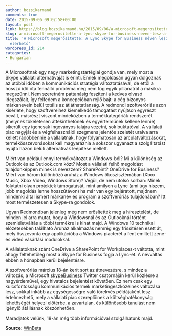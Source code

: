 ```yaml
---
author: bozsikarmand
comments: true
date: 2015-09-06 09:02:58+00:00
layout: post
link: https://blog.bozsikarmand.hu/2015/09/06/a-microsoft-megerositette-a-lync-skype-for-business-neven-lesz-a-jovoben-elerheto/
slug: a-microsoft-megerositette-a-lync-skype-for-business-neven-lesz-a-jovoben-elerheto
title: 'A Microsoft megerősítette: A Lync Skype for Business néven lesz a jövőben
  elérhető'
wordpress_id: 214
categories:
- Hungarian
---
```


A Microsoftnak egy nagy marketingstartégiai gondja van, mely most a Skype vállalati alternativáját is érinti. Ennek megoldásán ugyan dolgoznak az utóbbi időben a kommunikációs stratégia változtatásával, de ettől a hosszú idő óta fennálló probléma még nem fog egyik pillanatról a másikra megszűnni. Nem szeretném pattanásig feszíteni a kedves olvasó idegszálait, így felfedem a koncepcióban rejlő bajt: a cég bizonyos márkanevein belül totális az átláthatatlanság. A redmondi szoftveróriás azon kísérlete, hogy szoftvereihez kiemelkedő támogatást nyújtson egyrészt bevált, másrészt viszont mindeközben a termékkategóriák rendszerét (melynek tökéletesen áttekinthetőnek és egyértelműnek kellene lennie) sikerült egy igencsak ingoványos talajra vezetni, sok buktatóval. A vállalati piac nagyját és a végfelhasználói szegmens jelentős szeletét uralva arra kellett rádöbbennie a vállalatnak, hogy folyamatosan az arculatváltozásokat, termékösszevonásokat kell magyaráznia a sokszor ugyanazt a szolgáltatást nyújtó házon belüli alternatívák leépítése mellett.

Miért van például ennyi termékváltozat a Windows-ból? Mi a különbség az Outlook és az Outlook.com közt? Most a vállalati felhő megoldást tulajdonképpen minek is nevezzem? SharePoint? OneDrive for Business? Miért van három különböző áruház a Windows ökoszisztémában (Xbox Music, Xbox Video, Windows Store)? Végül, de nem utolsó sorban: Minek folytatni olyan projektek támogatását, mint amilyen a Lync (ami úgy hiszem, jobb megoldás lenne hosszútávon) ha már van egy bejáratott, majdnem mindenki által ismert márkanév és program a szoftveróriás tulajdonában? Itt most természetesen a Skype-ra gondolok.





Ugyan Redmondban jelenleg még nem erősítették meg a híresztelést, de minden jel arra mutat, hogy a Windowsnál és az Outlooknál történt szemléletváltás a többi termékre is kihat majd. A Windows 10 technikai előzetesében található Áruház alkalmazás nemrég egy frissítésen esett át, mely összevonta egy applikációba a Windows piacterét a fent említett zene- és videó vásárlási modulokkal.

A vállalatoknak szánt OneDrive a SharePoint for Workplaces-t váltotta, mint ahogy feltehetőleg most a Skype for Business fogja a Lync-et. A névváltás ebben a hónapban kerül bejelentésre.

A szoftveróriás március 18-án kerít sort az átnevezésre, s mindez a változás, a Microsoft [skypeBusiness](https://twitter.com/SkypeBusiness/status/575684483330019329) Twitter csatornáján kerül közlésre a nagyérdeművel, egy hivatalos bejelentést követően. Ez nem csak egy kulcsfontosságú kommunikációs termék marketingeszközeinek változása lesz, sokkal inkább az egységességre való törekvés példájaként lesz értelmezhető, mely a vállalati piac szereplőinek a költséghatékonyság lehetőségét helyezi előtérbe, a zavartalan, és különösebb tanulást nem igénylő átállásnak köszönhetően.

Maradjatok velünk, 18-án még több információval szolgálhatunk majd.

__Source:__ [WinBeta](http://www.winbeta.org/news/microsoft-confirms-it-will-be-rebranding-lync-skype-business-march-18th)